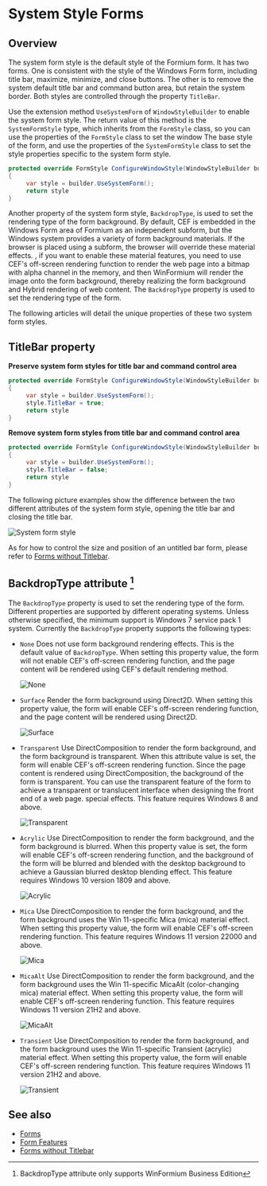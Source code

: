 # System Style Forms

## Overview

The system form style is the default style of the Formium form. It has two forms. One is consistent with the style of the Windows Form form, including title bar, maximize, minimize, and close buttons. The other is to remove the system default title bar and command button area, but retain the system border. Both styles are controlled through the property `TitleBar`.

Use the extension method `UseSystemForm` of `WindowStyleBuilder` to enable the system form style. The return value of this method is the `SystemFormStyle` type, which inherits from the `FormStyle` class, so you can use the properties of the `FormStyle` class to set the window The base style of the form, and use the properties of the `SystemFormStyle` class to set the style properties specific to the system form style.

```csharp
protected override FormStyle ConfigureWindowStyle(WindowStyleBuilder builder)
{
     var style = builder.UseSystemForm();
     return style
}
```

Another property of the system form style, `BackdropType`, is used to set the rendering type of the form background. By default, CEF is embedded in the Windows Form area of Formium as an independent subform, but the Windows system provides a variety of form background materials. If the browser is placed using a subform, the browser will override these material effects. , if you want to enable these material features, you need to use CEF's off-screen rendering function to render the web page into a bitmap with alpha channel in the memory, and then WinFormium will render the image onto the form background, thereby realizing the form background and Hybrid rendering of web content. The `BackdropType` property is used to set the rendering type of the form.

The following articles will detail the unique properties of these two system form styles.

## TitleBar property

**Preserve system form styles for title bar and command control area**

```csharp
protected override FormStyle ConfigureWindowStyle(WindowStyleBuilder builder)
{
     var style = builder.UseSystemForm();
     style.TitleBar = true;
     return style
}
```

**Remove system form styles from title bar and command control area**

```csharp
protected override FormStyle ConfigureWindowStyle(WindowStyleBuilder builder)
{
     var style = builder.UseSystemForm();
     style.TitleBar = false;
     return style
}
```

The following picture examples show the difference between the two different attributes of the system form style, opening the title bar and closing the title bar.

![System form style](system-form-style.png)

As for how to control the size and position of an untitled bar form, please refer to [Forms without Titlebar](./Forms-Without-Titlebar.md).

## BackdropType attribute [^*]

[^*]: BackdropType attribute only supports WinFormium Business Edition

The `BackdropType` property is used to set the rendering type of the form. Different properties are supported by different operating systems. Unless otherwise specified, the minimum support is Windows 7 service pack 1 system. Currently the `BackdropType` property supports the following types:

- `None`
  Does not use form background rendering effects. This is the default value of `BackdropType`. When setting this property value, the form will not enable CEF's off-screen rendering function, and the page content will be rendered using CEF's default rendering method.

  ![None](backdrop-type-none.png)

- `Surface`
  Render the form background using Direct2D. When setting this property value, the form will enable CEF's off-screen rendering function, and the page content will be rendered using Direct2D.

  ![Surface](backdrop-type-surface.png)

- `Transparent`
  Use DirectComposition to render the form background, and the form background is transparent. When this attribute value is set, the form will enable CEF's off-screen rendering function. Since the page content is rendered using DirectComposition, the background of the form is transparent. You can use the transparent feature of the form to achieve a transparent or translucent interface when designing the front end of a web page. special effects.
  This feature requires Windows 8 and above.

  ![Transparent](backdrop-type-transparent.png)

- `Acrylic`
  Use DirectComposition to render the form background, and the form background is blurred. When this property value is set, the form will enable CEF's off-screen rendering function, and the background of the form will be blurred and blended with the desktop background to achieve a Gaussian blurred desktop blending effect.
  This feature requires Windows 10 version 1809 and above.

  ![Acrylic](backdrop-type-acrylic.png)

- `Mica`
  Use DirectComposition to render the form background, and the form background uses the Win 11-specific Mica (mica) material effect. When setting this property value, the form will enable CEF's off-screen rendering function.
  This feature requires Windows 11 version 22000 and above.

  ![Mica](backdrop-type-mica.png)

- `MicaAlt`
  Use DirectComposition to render the form background, and the form background uses the Win 11-specific MicaAlt (color-changing mica) material effect. When setting this property value, the form will enable CEF's off-screen rendering function.
  This feature requires Windows 11 version 21H2 and above.

  ![MicaAlt](backdrop-type-mica-alt.png)

- `Transient`
  Use DirectComposition to render the form background, and the form background uses the Win 11-specific Transient (acrylic) material effect. When setting this property value, the form will enable CEF's off-screen rendering function.
  This feature requires Windows 11 version 21H2 and above.

  ![Transient](backdrop-type-transient.png)

## See also

- [Forms](./overview.md)
- [Form Features](./Form-Features.md)
- [Forms without Titlebar](./Forms-Without-Titlebar.md)
